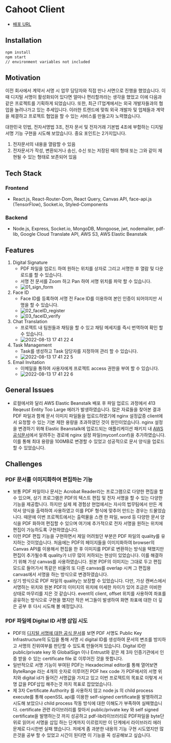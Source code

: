 # Cahoot Client
- [배포 URL](https://cahoot.netlify.app/)

## Installation

```sh
npm install
npm start
// environment variables not included
```

## Motivation
이전 회사에서 계약서 서명 시 업무 담당자와 직접 만나 서면으로 진행을 했었습니다. 이때 디지털 서명이 활성화되어 있다면 얼마나 편리할까라는 생각을 했었고 이에 다음과 같은 프로젝트를 기획하게 되었습니다. 또한, 최근 IT업계에서는 외국 개발자들과의 협업을 늘려나가고 있는 추세입니다. 이러한 트렌드에 맞춰 외국 개발자 및 업체들과 계약을 체결하고 프로젝트 협업을 할 수 있는 서비스를 만들고자 노력했습니다.

대한민국 민법, 전자서명법 3조, 전자 문서 및 전자거래 기본법 4조에 부합하는 디지털 서명 기능 구현을 시도해 보았습니다. 중요 포인트는 2가지입니다.

1. 전자문서의 내용을 열람할 수 있음
2. 전자문서가 작성, 변환되거나 송신, 수신 또는 저장된 때의 형태 또는 그와 같이 재현될 수 있는 형태로 보존되어 있음

## Tech Stack

### Frontend
- React.js, React-Router-Dom, React Query, Canvas API, face-api.js (TensorFlow), Socket.io, Styled-Components
### Backend
- Node.js, Express, Socket.io, MongoDB, Mongoose, jwt, nodemailer, pdf-lib, Google Cloud Translate API, AWS S3, AWS Elastic Beanstalk

## Features

1. Digital Signature
   - PDF 파일을 업로드 하여 원하는 위치를 상자로 그리고 서명한 후 열람 및 다운로드를 할 수 있습니다.
   - 서명 전 문서를 Zoom 하고 Pan 하여 서명 위치를 파악 할 수 있습니다.
   - ![01_sign_form](https://user-images.githubusercontent.com/61281531/184476788-f8579d3c-ed0e-4eb8-98bc-379a23dcd0d9.gif)
2. Face ID
   - Face ID를 등록하여 서명 전 Face ID를 이용하여 본인 인증이 되어야지만 서명을 할 수 있습니다.
   - ![02_faceID_register](https://user-images.githubusercontent.com/61281531/184477086-8fea891c-ef43-49e7-98ec-100ecb1f9597.gif)
   - ![03_faceID_verify](https://user-images.githubusercontent.com/61281531/184477114-afce941c-925a-463d-a9a0-85ceea5dfc20.gif)
3. Chat Translation
   - 프로젝트 내 팀원들과 채팅을 할 수 있고 채팅 메세지를 즉시 번역하여 확인 할 수 있습니다.
   - ![2022-08-13 17 41 22 4](https://user-images.githubusercontent.com/61281531/184476400-b452ce83-b1aa-4a1c-bf30-0f8572a46c22.gif)
4. Task Management
   - Task를 생성하고 Task 담당자를 지정하여 관리 할 수 있습니다.
   - ![2022-08-13 17 41 22 5](https://user-images.githubusercontent.com/61281531/184476481-92a2c9af-1ef7-4643-ad29-2f85d5065449.gif)
5. Email Invitation
   - 이메일을 통하여 사용자에게 프로젝트 access 권한을 부여 할 수 있습니다.
   - ![2022-08-13 17 41 22 6](https://user-images.githubusercontent.com/61281531/184476505-3b2fdfef-2a41-45ff-8f7e-d248439a1ae7.gif)


## General Issues
- 로컬에서와 달리 AWS Elastic Beanstalk 배포 후 파일 업로드 과정에서 413 Reqeust Entity Too Large 에러가 발생하였습니다. 많은 자료들을 찾아본 결과 PDF 파일과 함께 문서 이미지 파일들을 업로드하였기에 nginx 설정값증 client에서 요청할 수 있는 기본 제한 용량을 초과하였던 것이 원인이었습니다. nginx 설정을 변경하기 위해 Elastic Beanstalk에 업로드되는 애플리케이션 패키지 내 [AWS 공식문서](https://docs.aws.amazon.com/elasticbeanstalk/latest/dg/platforms-linux-extend.html)에서 알려주는 경로에 nginx 설정 파일(myconf.conf)을 추가하였습니다. 이를 통해 최대 용량을 100MB로 변경할 수 있었고 성공적으로 문서 양식을 업로드할 수 있었습니다.

## Challenges

### PDF 문서를 이미지화하여 편집하는 기능

- 보통 PDF 파일이나 문서는 Acrobat Reader라는 프로그램으로 다양한 편집을 할 수 있으며, 상기 프로그램은 PDF의 텍스트 편집 및 전자 서명을 할 수 있는 다양한 기능을 제공합니다. 하지만 실제 제 경험상 현업에서는 자사의 법무팀에서 만든 계약서 양식을 출력하여 사용하였고 이를 PDF 형식에 맞추어 만드는 경우는 드물었습니다. 때문에 이번 프로젝트에서는 출력물을 스캔 한 파일, word 등 다양한 문서 양식을 PDF 화하여 편집할 수 있으며 여기에 추가적으로 전자 서명을 원하는 위치에 편집이 가능하도록 구현하였습니다.
- 이런 PDF 편집 기능을 구현하면서 제일 어려웠던 부분은 PDF 파일의 quality를 유지하는 것이었습니다. 처음에는 PDF의 페이지들을 이미지화하여 browser의 Canvas API를 이용해서 편집을 한 후 이미지를 PDF로 변환하는 방식을 택했지만 편집이 추가될수록 quality가 너무 많이 저하되는 현상이 있었습니다. 이를 해결하기 위해 가상 canvas를 사용하였습니다. 원본 PDF의 이미지는 그대로 두고 편집 모드로 들어가서 똑같은 비율의 또 다른 canvas를 overlap 시켜 그 편집용 canvas에서 서명을 하는 방식으로 변경하였습니다.
- 상기 방식으로 PDF 파일의 quality는 보장할 수 있었습니다. 다만, 가상 캔버스에서 서명하는 위치와 원본 PDF의 이미지의 위치에 미세한 차이가 있어 조금은 미비한 상태로 마무리를 지은 것 같습니다. event의 client, offset 위치를 사용하여 좌표를 공유하는 방식으로 구현을 했지만 작은 버그들이 발생하여 화면 좌표에 대한 더 깊은 공부 후 다시 시도해 볼 예정입니다.

### PDF 파일에 Digital ID 서명 삽입 시도

- PDF의 [디지털 서명에 대한 공식 문서](https://www.adobe.com/devnet-docs/etk_deprecated/tools/DigSig/Acrobat_DigitalSignatures_in_PDF.pdf)를 보면 PDF 서명도 Public Key Infrastructure의 도입을 통해 서명 시 digital ID를 생성하여 문서의 변조를 방지하고 서명의 진위여부를 판단할 수 있도록 만들어져 있습니다. Digital ID란 public/private key 와 GlobalSign 이나 Entrust와 같은 제 3자 인증기관에서 인증 받을 수 있는 certificate file 로 이루어진 것을 뜻합니다.
- 일반적으로 서명 기능이 부여된 PDF는 Hexadecimal editor를 통해 열어보면 ByteRange 라는 4개의 숫자로 이루어진 PDF hex code 가 PDF에서의 서명 위치와 digital id가 들어간 서명값을 가지고 있고 이번 프로젝트의 목표로 이렇게 서명 값을 PDF삽입 해주는것 까지 목표로 잡았었습니다.
- 제 3자 Certificate Authority 를 사용하지 않고 node js 의 child process execute를 통해 openSSL api를 이용한 self-signed certificate을 발행하려고 시도해 보았으나 child process 작동 방식에 대한 이해도가 부족하여 실패했습니다. certificate 관련 라이브러리를 찾아서 public/private key 와 self signed certificate을 발행하는것 까지 성공하고 pdf-lib라이브러리로 PDF파일을 byte단위로 읽어서 서명을 삽입 하는 단계까지 이르렀지만 이 단계에서 라이브러리 에러 문제로 다시한번 실패 했습니다. 저에게 좀 과분한 내용의 기능 구현 시도였지만 많은것을 공부 할 수 있었고 시간이 된다면 이 기능을 꼭 성공해보고 싶습니다.
